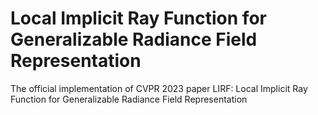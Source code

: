 # Local Implicit Ray Function for Generalizable Radiance Field Representation
The official implementation of CVPR 2023 paper LIRF: Local Implicit Ray Function for Generalizable Radiance Field Representation
